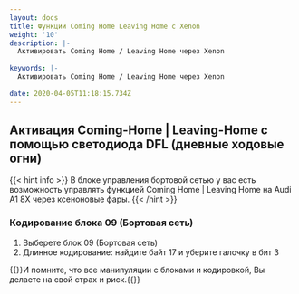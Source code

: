 ```yaml
---
layout: docs
title: Функции Coming Home Leaving Home с Xenon
weight: '10'
description: |-
  Активировать Coming Home / Leaving Home через Xenon
   
keywords: |-
  Активировать Coming Home / Leaving Home через Xenon
   
date: 2020-04-05T11:18:15.734Z
---
```

## Активация Coming-Home | Leaving-Home с помощью светодиода DFL (дневные ходовые огни)

{{< hint info >}} В блоке управления бортовой сетью у вас есть возможность управлять функцией Coming Home | Leaving Home на Audi A1 8X через ксеноновые фары. {{< /hint >}}

### **Кодирование блока 09 (Бортовая сеть)**

1. Выберете блок 09 (Бортовая сеть)
2. Длинное кодирование: найдите байт 17 и уберите галочку в бит 3

{{<hint danger>}}И помните, что все манипуляции с блоками и кодировкой, Вы делаете на свой страх и риск.{{</hint>}}